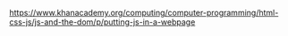 https://www.khanacademy.org/computing/computer-programming/html-css-js/js-and-the-dom/p/putting-js-in-a-webpage
